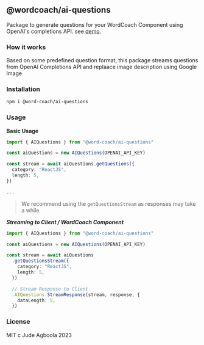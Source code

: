 ## @wordcoach/ai-questions

Package to generate questions for your WordCoach Component using OpenAI's completions API. see [demo](https://wordcoasch.xyz).

### How it works

Based on some predefined question format, this package streams questions from OpenAI Completions API and replaace image description using Google Image

### Installation

```bash
npm i @word-coach/ai-questions
```

### Usage

**Basic Usage**

```ts
import { AIQuestions } from "@word-coach/ai-questions"

const aiQuestions = new AIQuestions(OPENAI_API_KEY)

const stream = await aiQuestions.getQuestions({
  category: "ReactJS",
  length: 5,
})

...
```
> We recommend using the `getQuestionsStream` as responses may take a while


**_Streaming to Client / WordCoach Component_**

```ts
import { AIQuestions } from "@word-coach/ai-questions"

const aiQuestions = new AIQuestions(OPENAI_API_KEY)

const stream = await aiQuestions
  .getQuestionsStream({
    category: "ReactJS",
    length: 5,
  })

  // Stream Response to Client
  .AIQuestions.StreamResponse(stream, response, {
    dataLength: 5,
  })
```

### License

MIT c Jude Agboola 2023
